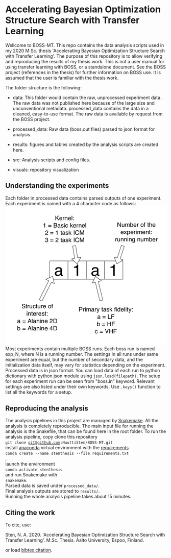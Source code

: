 # Accelerating Bayesian Optimization Structure Search with Transfer Learning

Wellcome to BOSS-MT. This repo contains the data analysis scripts used in my 2020 M.Sc. thesis 'Accelerating Bayesian Optimization Structure Search with Transfer Learning'. The purpose of this repository is to allow verifying and reproducing the results of my thesis work. This is not a user manual for using transfer learning with BOSS, or a standalone document. See the BOSS project (references in the thesis) for further information on BOSS use. It is assumed that the user is familiar with the thesis work.

The folder structure is the following:

- data: This folder would contain the raw, unprocessed experiment data. The raw data was not published here because of the large size and unconventional metadata. processed_data contains the data in a cleaned, easy-to-use format. The raw data is available by request from the BOSS project.

- processed_data: Raw data (boss.out files) parsed to json format for analysis.

- results: figures and tables created by the analysis scripts are created here.

- src: Analysis scripts and config files.

- visuals: repository visualization

## Understanding the experiments

Each folder in processed data contains parsed outputs of one experiment. Each experiment is named with a 4 character code as follows:
![Naming of the experiments](visuals/naming_experiments.png)
Most experiments contain multiple BOSS runs. Each boss run is named exp_N, where N is a running number. The settings in all runs under same experiment are equal, but the number of secondary data, and the initialization data itself, may vary for statistics depending on the experiment.\
Processed data is in json format. You can load data of each run to python dictionary with python json module using <code>json.load(filepath)</code>.
The setup for each experiment run can be seen from "boss.in" keyword. Relevant settings are also listed under their own keywords. Use <code>.keys()</code> function to list all the keywords for a setup.

## Reproducing the analysis

The analysis pipelines in this project are managed by [Snakemake](https://snakemake.readthedocs.io/en/stable/).
All the analysis is completely reproducible. The main input file for running the analysis is the Snakefile, that can be found here in the root folder.
To run the analysis pipeline, copy clone this repository\
<code>git clone git@github.com:NuuttiSten/BOSS-MT.git</code>\
install [anaconda](https://www.anaconda.com) virtual environment with the [requirements](https://github.com/NuuttiSten/BOSS-MT/blob/master/requirements.txt)\
<code>conda create --name stenthesis --file requirements.txt </code>,\
launch the environment\
<code>conda activate stenthesis</code>\
and run Snakemake with\
<code>snakemake</code>.\
Parsed data is saved under <code>processed_data/</code>.\
Final analysis outputs are stored to <code>results/</code>.\
Running the whole analysis pipeline takes about 15 minutes.

## Citing the work
To cite, use:

Sten, N. A. 2020. 'Accelerating Bayesian Optimization Structure Search with Transfer Learning'. M.Sc. Thesis. Aalto University, Espoo, Finland.

or load [bibtex citation](https://github.com/NuuttiSten/BOSS-MT/blob/master/sten2020accelerating.bib).
